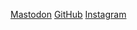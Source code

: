 [Mastodon](https://mstdn.social/@dpb)
[GitHub](https://github.com/dpbus)
[Instagram](https://www.instagram.com/dpbus/)

